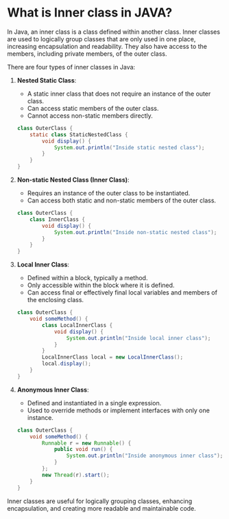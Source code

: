 # What is Inner class in JAVA?

In Java, an inner class is a class defined within another class. Inner classes are used to logically group classes that are only used in one place, increasing encapsulation and readability. They also have access to the members, including private members, of the outer class.

There are four types of inner classes in Java:

1. **Nested Static Class**:
    - A static inner class that does not require an instance of the outer class.
    - Can access static members of the outer class.
    - Cannot access non-static members directly.

    ```java
    class OuterClass {
        static class StaticNestedClass {
            void display() {
                System.out.println("Inside static nested class");
            }
        }
    }
    ```

2. **Non-static Nested Class (Inner Class)**:
    - Requires an instance of the outer class to be instantiated.
    - Can access both static and non-static members of the outer class.

    ```java
    class OuterClass {
        class InnerClass {
            void display() {
                System.out.println("Inside non-static nested class");
            }
        }
    }
    ```

3. **Local Inner Class**:
    - Defined within a block, typically a method.
    - Only accessible within the block where it is defined.
    - Can access final or effectively final local variables and members of the enclosing class.

    ```java
    class OuterClass {
        void someMethod() {
            class LocalInnerClass {
                void display() {
                    System.out.println("Inside local inner class");
                }
            }
            LocalInnerClass local = new LocalInnerClass();
            local.display();
        }
    }
    ```

4. **Anonymous Inner Class**:
    - Defined and instantiated in a single expression.
    - Used to override methods or implement interfaces with only one instance.

    ```java
    class OuterClass {
        void someMethod() {
            Runnable r = new Runnable() {
                public void run() {
                    System.out.println("Inside anonymous inner class");
                }
            };
            new Thread(r).start();
        }
    }
    ```

Inner classes are useful for logically grouping classes, enhancing encapsulation, and creating more readable and maintainable code.